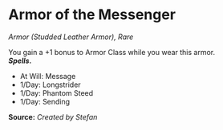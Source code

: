 # Armor of the Messenger
*Armor (Studded Leather Armor), Rare*

You gain a +1 bonus to Armor Class while you wear this armor.  
***Spells.***
- At Will: Message  
- 1/Day: Longstrider  
- 1/Day: Phantom Steed  
- 1/Day: Sending



**Source:** *Created by Stefan*  